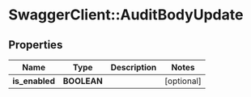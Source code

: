 # SwaggerClient::AuditBodyUpdate

## Properties
Name | Type | Description | Notes
------------ | ------------- | ------------- | -------------
**is_enabled** | **BOOLEAN** |  | [optional] 



